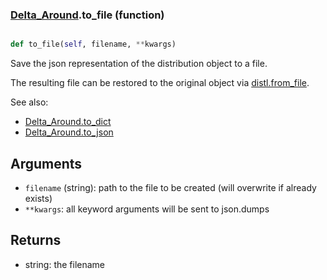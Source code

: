 ### [Delta_Around](Delta_Around.md).to_file (function)


```py

def to_file(self, filename, **kwargs)

```



Save the json representation of the distribution object to a file.

The resulting file can be restored to the original object
via [distl.from_file](distl.from_file.md).

See also:

* [Delta_Around.to_dict](Delta_Around.to_dict.md)
* [Delta_Around.to_json](Delta_Around.to_json.md)

Arguments
----------
* `filename` (string): path to the file to be created (will overwrite
    if already exists)
* `**kwargs`: all keyword arguments will be sent to json.dumps

Returns
--------
* string: the filename

